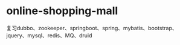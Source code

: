 # online-shopping-mall
复习dubbo、zookeeper、springboot、spring、mybatis、bootstrap、jquery、mysql、redis、MQ、druid
